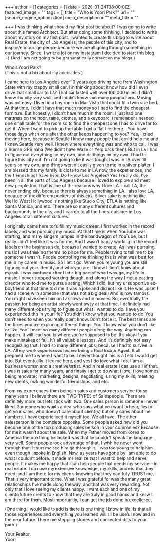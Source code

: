 +++
author = []
categories = []
date = 2020-01-24T08:00:00Z
featured_image = ""
tags = []
title = "Who is Yoori Park?"
url = ""
[search_engine_optimization]
meta_description = ""
meta_title = ""

+++
I was thinking what should my first post be about? I was going to write about this famed Architect. But after doing some thinking, I decided to write about my story on my first post. I wanted to create this blog to write about Real Estate, the city of Los Angeles, the people of this city, and to inspire/encourage people because we are all going through something in our journey. Since, I write a lot on my instagram I decided to start this blog. =) (And I am not going to be grammatically correct on my blogs.)

Who’s Yoori Park?  
(This is not a bio about my accolades.)

I came here to Los Angeles over 10 years ago driving here from Washington State with my crappy small car. I’m thinking about it now how did I even drive that small car to LA? That car lasted well over 100,000 miles. I didn’t know the city very well, and I didn’t know that many people here. Moving was not easy. I lived in a tiny room in Mar Vista that could fit a twin size bed. At that time, I didn’t have that much money so I had to find the cheapest furniture. But honestly, I didn’t have much in the room. I just had one mattress on the floor, table, clothes, and a keyboard. I remember I needed one small table for the room so to find the cheapest one I had to drive far to get it. When I went to pick up the table I got a flat tire there… You have those days when one after the other keeps happening to you? Yes, I cried moving here, because in Seattle I knew many people that could help me and I knew Seattle very well. I knew where everything was and who to call. I was a human GPS haha (We didn’t have Waze or Yelp back then). But in LA I had to figure out everything on my own, and do things on my own. I had to figure this city out. I’m not going to lie it was tough. I was in LA over 10 years on my own, and things weren’t easily given to me in a silver platter. I am blessed that my family is close to me in LA now, the experiences, and the friendships I have here. Do I know Los Angeles? Yes I really do. I’ve been in all the parts of Los Angeles because I loved to explore and meet new people too. That is one of the reasons why I love LA. I call LA, the never ending city, because there is always something in LA. I also love LA, because of the different pockets of this city. Silver Lake is nothing like WeHo, West Hollywood is nothing like Studio City, DTLA is nothing like Santa Monica, and etc. There are so many different cultures and backgrounds in the city, and I can go to all the finest cuisines in Los Angeles of all different cultures.

I originally came here to fulfill my music career. I first worked in the record labels, and was pursuing my music. At that time is when YouTube was starting, and many singers jumped in the bandwagon of YouTube, but I really didn’t feel like it was for me. And I wasn’t happy working in the record labels on the business side, because I wanted to create. As I was pursuing music I was thinking there’s no place for me. People trying to tell me to be someone I wasn’t. People controlling me thinking this is what was best for me in my career in music. So I let it go. When you’re young you are still figuring out your identity and who you are. I know I didn’t know about myself. I was confused after I let a big part of who I was go, my life in music. I never stopped working though, and along the way I met a casting director who told me to pursue acting. Which I did, but my unsupportive ex-boyfriend at that time told me it was a joke and did not like it. He was upset I had a scene with someone (that was not a big deal) who is now famous. You might have seen him on tv shows and in movies. So, eventually the passion for being an artist slowly went away at that time. I definitely had many different jobs trying to figure out what I wanted to do. Have you experienced this in your life? You didn’t know what you wanted to do. You don’t need to when you really don’t know. Don’t force it. The best times are the times you are exploring different things. You’ll know what you don’t like or like. You’ll meet so many different people along the way. Anything can happen. It will lead you to where you’re supposed to be. It’s okay if you make mistakes or fail. It’s all valuable lessons. And it’s definitely not easy recognizing that. I had so many different jobs, because I had to survive in LA. All my work experiences led me being a Real Estate Agent. It all prepared me to where I want to be. I never thought this is a field I would get into. But eventually it led me here, and yes I do love what I do. I am a business woman and a creative/artist. And in real estate I can use all of that. I was in sales for many years, and finally I get to do what I love. I love homes being renovated, marketing, designs, negotiating, using my skills, meeting new clients, making wonderful friendships, and etc.

From my experiences from being in sales and customers service for so many years I believe there are TWO TYPES of Salespeople. There are definitely more, but lets stick with two. One sales person is someone I never liked. Someone who wants a deal who says what you want to hear, lies to get your sales, who doesn’t care about client(s) but only cares about the numbers. I have experienced it myself too. We all have. The other salesperson is the complete opposite. Some people asked how did you become one of the top producing sales person in your companies? Because for me it wasn’t about the sale. When my Father moved from Korea to America the one thing he lacked was that he couldn’t speak the language very well. Some people took advantage of that. I wish he never went through that. It hurt me see him go through it. I was too young to help him even though I spoke in English. Now, as years have gone by I am able to do what I couldn’t before. It made me realize that I want to help and serve people. It makes me happy that I can help people that needs my service – in real estate. I can use my extensive knowledge, my skills, and etc that they need, and I am there for my clients knowing that they can fully TRUST me. That is very important to me. What I was grateful for was the many great relationships I’ve made along the way, and that was very rewarding. Not only that I love seeing my clients happy. I want each and one of my clients/future clients to know that they are truly in good hands and know I am there for them. Most importantly, I can get the job done in excellence.

(One thing I would like to add is there is one thing I know in life. Is that all those experiences and everything you learned will all be useful now and in the near future. There are stepping stones and connected dots to your path.)

Your Realtor,  
Yoori